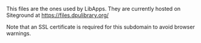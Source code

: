 This files are the ones used by LibApps. They are currently hosted on Siteground at https://files.dpulibrary.org/

Note that an SSL certificate is required for this subdomain to avoid browser warnings.
